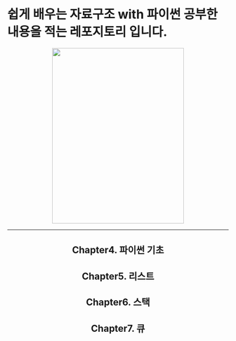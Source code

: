 # 쉽게 배우는 자료구조 with 파이썬 공부한 내용을 적는 레포지토리 입니다.


<center><img src = "https://github.com/Jini-lab/DataStructure_Python/assets/84843910/5fa0ac47-71e1-470f-8b4b-a2c03ceabac0" width="300" height="400"/>


---

## Chapter4. 파이썬 기초

## Chapter5. 리스트

## Chapter6. 스택

## Chapter7. 큐
